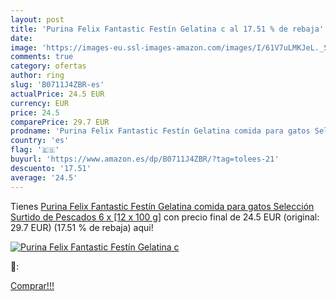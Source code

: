 ```yaml
---
layout: post
title: 'Purina Felix Fantastic Festín Gelatina c al 17.51 % de rebaja'
date: 
image: 'https://images-eu.ssl-images-amazon.com/images/I/61V7uLMKJeL._SL200_.jpg'
comments: true
category: ofertas
author: ring
slug: 'B0711J4ZBR-es'
actualPrice: 24.5 EUR
currency: EUR
price: 24.5
comparePrice: 29.7 EUR
prodname: 'Purina Felix Fantastic Festín Gelatina comida para gatos Selección Surtido de Pescados 6 x [12 x 100 g]'
country: 'es'
flag: '🇪🇸'
buyurl: 'https://www.amazon.es/dp/B0711J4ZBR/?tag=tolees-21'
descuento: '17.51'
average: '24.5'
---
```


Tienes [Purina Felix Fantastic Festín Gelatina comida para gatos Selección Surtido de Pescados 6 x [12 x 100 g]](https://www.amazon.es/dp/B0711J4ZBR/?tag=tolees-21) con precio final de  24.5 EUR (original: 29.7 EUR) (17.51 %  de rebaja) aqui!

[![Purina Felix Fantastic Festín Gelatina c](https://images-eu.ssl-images-amazon.com/images/I/61V7uLMKJeL._SL200_.jpg)](https://www.amazon.es/dp/B0711J4ZBR/?tag=tolees-21)

🔎:


[Comprar!!!](https://www.amazon.es/dp/B0711J4ZBR/?tag=tolees-21)

